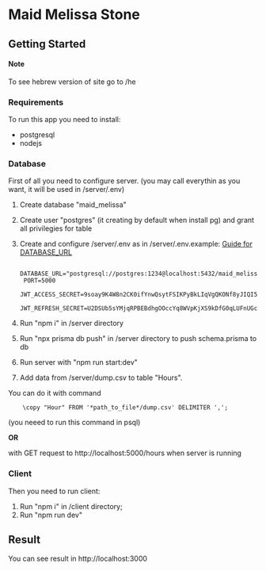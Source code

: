 # Maid Melissa Stone

## Getting Started

#### Note
To see hebrew version of site go to /he

### Requirements

To run this app you need to install:

- postgresql
- nodejs

### Database

First of all you need to configure server. (you may call everythin as you want, it will be used in /server/.env)

1. Create database "maid_melissa"
2. Create user "postgres" (it creating by default when install pg) and grant all privilegies for table
3. Create and configure /server/.env as in /server/.env.example:
[Guide for DATABASE_URL](https://www.prisma.io/docs/concepts/database-connectors/postgresql#base-url-and-path)

        DATABASE_URL="postgresql://postgres:1234@localhost:5432/maid_melissa"
        PORT=5000
        JWT_ACCESS_SECRET=9soay9K4W8n2CK0ifYnwQsytFSIKPyBkLIqVgQKONf8yJIQI5Xi1mNEFDjcKD1eP
        JWT_REFRESH_SECRET=U2DSUb5sYMjqRPBEBdhgOOccYq8WVpKjXS9kDfG0qLUFnUGcNAY05DfuCBrPRntU

4. Run "npm i" in /server directory
5. Run "npx prisma db push" in /server directory to push schema.prisma to db
6. Run server with "npm run start:dev"
7. Add data from /server/dump.csv to table "Hours".

You can do it with command 

        \copy "Hour" FROM '*path_to_file*/dump.csv' DELIMITER ',';

(you neeed to run this command in psql) 

**OR**

with GET request to http://localhost:5000/hours when server is running

### Client

Then you need to run client:

1. Run "npm i" in /client directory;
2. Run "npm run dev"

## Result

You can see result in http://localhost:3000
